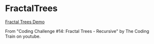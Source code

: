 # FractalTrees

<a href="https://tehdongus.github.io/FractalTrees/">Fractal Trees Demo</a>

From "Coding Challenge #14: Fractal Trees - Recursive" by The Coding Train on youtube. 
